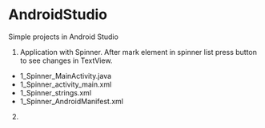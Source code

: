 # AndroidStudio
Simple projects in Android Studio

1. Application with Spinner. After mark element in spinner list press button to see changes in TextView.
 - 1_Spinner_MainActivity.java
 - 1_Spinner_activity_main.xml
 - 1_Spinner_strings.xml
 - 1_Spinner_AndroidManifest.xml
 
2. 
